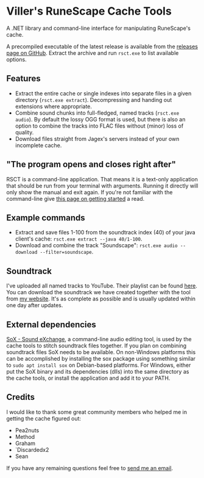 # Viller's RuneScape Cache Tools
A .NET library and command-line interface for manipulating RuneScape's cache.

A precompiled executable of the latest release is available from the [releases page on GitHub](https://github.com/villermen/runescape-cache-tools/releases).
Extract the archive and run `rsct.exe` to list available options.

## Features
 - Extract the entire cache or single indexes into separate files in a given directory (`rsct.exe extract`). Decompressing and handing out extensions where appropriate.
 - Combine sound chunks into full-fledged, named tracks (`rsct.exe audio`). By default the lossy OGG format is used, but there is also an option to combine the tracks into FLAC files without (minor) loss of quality.
 - Download files straight from Jagex's servers instead of your own incomplete cache.
 
## "The program opens and closes right after"
RSCT is a command-line application.
That means it is a text-only application that should be run from your terminal with arguments.
Running it directly will only show the manual and exit again.
If you're not familiar with the command-line give [this page on getting started](https://www.davidbaumgold.com/tutorials/command-line/) a read.

## Example commands
- Extract and save files 1-100 from the soundtrack index (40) of your java client's cache: `rsct.exe extract --java 40/1-100`.
- Download and combine the track "Soundscape": `rsct.exe audio --download --filter=soundscape`.

## Soundtrack
I've uploaded all named tracks to YouTube.
Their playlist can be found [here](https://www.youtube.com/playlist?list=PLLCViMm56RAFqVJKXi13VEFwz7Q_Bi4gR).
You can download the soundtrack we have created together with the tool from [my website](https://villermen.com/browser/music).
It's as complete as possible and is usually updated within one day after updates.

## External dependencies
[SoX - Sound eXchange](http://sox.sourceforge.net/), a command-line audio editing tool, is used by the cache tools to stitch soundtrack files together.
If you plan on combining soundtrack files SoX needs to be available.
On non-Windows platforms this can be accomplished by installing the sox package using something similar to `sudo apt install sox` on Debian-based platforms.
For Windows, either put the SoX binary and its dependencies (dlls) into the same directory as the cache tools, or install the application and add it to your PATH.

## Credits
I would like to thank some great community members who helped me in getting the cache figured out:
- Pea2nuts
- Method
- Graham
- \`Discardedx2
- Sean

If you have any remaining questions feel free to [send me an email](mailto:villermen@gmail.com).
